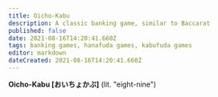 ```yaml
---
title: Oicho-Kabu
description: A classic banking game, similar to Baccarat
published: false
date: 2021-08-16T14:20:41.660Z
tags: banking games, hanafuda games, kabufuda games
editor: markdown
dateCreated: 2021-08-16T14:20:41.660Z
---
```


**Oicho-Kabu [おいちょかぶ]** (lit. "eight-nine") 